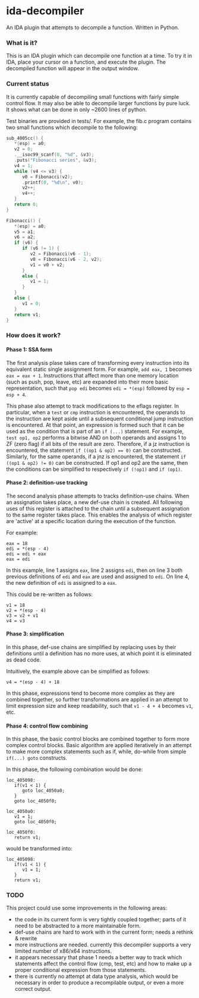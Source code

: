 ida-decompiler
==============

An IDA plugin that attempts to decompile a function. Written in Python.

### What is it?

This is an IDA plugin which can decompile one function at a time. To try it in IDA, place your cursor on a function, and execute the plugin. The decompiled function will appear in the output window.

### Current status

It is currently capable of decompiling small functions with fairly simple control flow. It may also be able to decompile larger functions by pure luck. It shows what can be done in only ~2600 lines of python.

Test binaries are provided in tests/. For example, the fib.c program contains two small functions which decompile to the following:

```c
sub_4005cc() {
   *(esp) = a0;
   v2 = 0;
   .__isoc99_scanf(0, "%d", &v3);
   .puts("Fibonacci series", &v3);
   v4 = 1;
   while (v4 <= v3) {
      v0 = Fibonacci(v2);
      .printf(0, "%d\n", v0);
      v2++;
      v4++;
   }
   return 0;
}

Fibonacci() {
   *(esp) = a0;
   v5 = a1;
   v6 = a2;
   if (v6) {
      if (v6 != 1) {
         v2 = Fibonacci(v6 - 1);
         v0 = Fibonacci(v6 - 2, v2);
         v1 = v0 + v2;
      }
      else {
         v1 = 1;
      }
   }
   else {
      v1 = 0;
   }
   return v1;
}
```

### How does it work?

#### Phase 1: SSA form

The first analysis plase takes care of transforming every instruction into its equivalent static single assignment form. For example, `add eax, 1` becomes `eax = eax + 1`. Instructions that affect more than one memory location (such as push, pop, leave, etc) are expanded into their more basic representation, such that `pop edi` becomes `edi = *(esp)` followed by `esp = esp + 4`.

This phase also attempt to track modifications to the eflags register. In particular, when a `test` or `cmp` instruction is encountered, the operands to the instruction are kept aside until a subsequent conditional jump instruction is encountered. At that point, an expression is formed such that it can be used as the condition that is part of an `if (...)` statement. For example, `test op1, op2` performs a bitwise AND on both operands and assigns 1 to ZF (zero flag) if all bits of the result are zero. Therefore, if a jz instruction is encountered, the statement `if ((op1 & op2) == 0)` can be constructed. Similarly, for the same operands, if a jnz is encountered, the statement `if ((op1 & op2) != 0)` can be constructed. If op1 and op2 are the same, then the conditions can be simplified to respectively `if (!op1)` and `if (op1)`.

#### Phase 2: definition-use tracking

The second analysis phase attempts to tracks definition-use chains. When an assignation takes place, a new def-use chain is created. All following uses of this register is attached to the chain until a subsequent assignation to the same register takes place. This enables the analysis of which register are 'active' at a specific location during the execution of the function.

For example:
```
eax = 18
edi = *(esp - 4)
edi = edi + eax
eax = edi
```

In this example, line 1 assigns `eax`, line 2 assigns `edi`, then on line 3 both previous definitions of `edi` and `eax` are used and assigned to `edi`. On line 4, the new definition of `edi` is assigned to a `eax`.

This could be re-written as follows:
```
v1 = 18
v2 = *(esp - 4)
v3 = v2 + v1
v4 = v3
```

#### Phase 3: simplification

In this phase, def-use chains are simplified by replacing uses by their definitions until a definition has no more uses, at which point it is eliminated as dead code.

Intuitively, the example above can be simplified as follows:
```
v4 = *(esp - 4) + 18
```

In this phase, expressions tend to become more complex as they are combined together, so further transformations are applied in an attempt to limit expression size and keep readability, such that `v1 - 4 + 4` becomes `v1`, etc.

#### Phase 4: control flow combining

In this phase, the basic control blocks are combined together to form more complex control blocks. Basic algorithm are applied iteratively in an attempt to make more complex statements such as if, while, do-while from simple `if(...) goto` constructs.

In this phase, the following combination would be done:
```
loc_405098:
   if(v1 < 1) {
      goto loc_4050a0;
   }
   goto loc_4050f0;

loc_4050a0:
   v1 = 1;
   goto loc_4050f0;

loc_4050f0:
   return v1;
```

would be transformed into:

```
loc_405098:
   if(v1 < 1) {
      v1 = 1;
   }
   return v1;
```

### TODO

This project could use some improvements in the following areas:

- the code in its current form is very tightly coupled together; parts of it need to be abstracted to a more maintainable form.
- def-use chains are hard to work with in the current form; needs a rethink & rewrite
- more instructions are needed. currently this decompiler supports a very limited number of x86/x64 instructions.
- it appears necessary that phase 1 needs a better way to track which statements affect the control flow (cmp, test, etc) and how to make up a proper conditional expression from those statements.
- there is currently no attempt at data type analysis, which would be necessary in order to produce a recompilable output, or even a more correct output.
